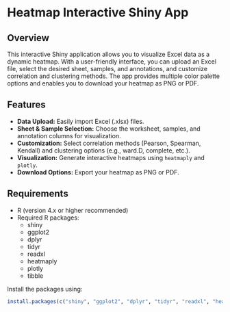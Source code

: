 # Heatmap Interactive Shiny App

## Overview
This interactive Shiny application allows you to visualize Excel data as a dynamic heatmap. With a user-friendly interface, you can upload an Excel file, select the desired sheet, samples, and annotations, and customize correlation and clustering methods. The app provides multiple color palette options and enables you to download your heatmap as PNG or PDF.

## Features
- **Data Upload:** Easily import Excel (.xlsx) files.
- **Sheet & Sample Selection:** Choose the worksheet, samples, and annotation columns for visualization.
- **Customization:** Select correlation methods (Pearson, Spearman, Kendall) and clustering options (e.g., ward.D, complete, etc.).
- **Visualization:** Generate interactive heatmaps using `heatmaply` and `plotly`.
- **Download Options:** Export your heatmap as PNG or PDF.

## Requirements
- R (version 4.x or higher recommended)
- Required R packages:
  - shiny
  - ggplot2
  - dplyr
  - tidyr
  - readxl
  - heatmaply
  - plotly
  - tibble

Install the packages using:
```R
install.packages(c("shiny", "ggplot2", "dplyr", "tidyr", "readxl", "heatmaply", "plotly", "tibble"))
